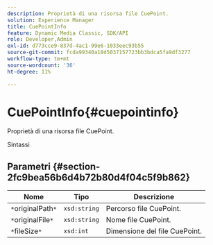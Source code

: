 ```yaml
---
description: Proprietà di una risorsa file CuePoint.
solution: Experience Manager
title: CuePointInfo
feature: Dynamic Media Classic, SDK/API
role: Developer,Admin
exl-id: d773cce9-837d-4ac1-99e6-1033eec93b55
source-git-commit: fcda99340a18d5037157723bb3bdca5fa9df3277
workflow-type: tm+mt
source-wordcount: '36'
ht-degree: 11%

---
```


# CuePointInfo{#cuepointinfo}

Proprietà di una risorsa file CuePoint.

Sintassi

## Parametri {#section-2fc9bea56b6d4b72b80d4f04c5f9b862}

| Nome | Tipo | Descrizione |
|---|---|---|
| `*`originalPath`*` | `xsd:string` | Percorso file CuePoint. |
| `*`originalFile`*` | `xsd:string` | Nome file CuePoint. |
| `*`fileSize`*` | `xsd:int` | Dimensione del file CuePoint. |
